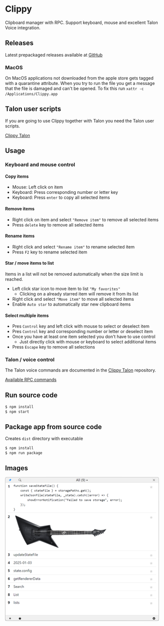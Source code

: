 # Clippy

Clipboard manager with RPC. Support keyboard, mouse and excellent Talon Voice integration.

## Releases

Latest prepackaged releases available at [GitHub](https://github.com/AndreasArvidsson/clippy/releases)

### MacOS

On MacOS applications not downloaded from the apple store gets tagged with a quarantine attribute. When you try to run the file you get a message that the file is damaged and can't be opened. To fix this run `xattr -c /Applications/Clippy.app`

## Talon user scripts

If you are going to use Clippy together with Talon you need the Talon user scripts.

[Clippy Talon](https://github.com/AndreasArvidsson/clippy-talon)

## Usage

### Keyboard and mouse control

#### Copy items

-   Mouse: Left click on item
-   Keyboard: Press corresponding number or letter key
-   Keyboard: Press `enter` to copy all selected items

#### Remove items

-   Right click on item and select `"Remove item"` to remove all selected items
-   Press `delete` key to remove all selected items

#### Rename items

-   Right click and select `"Rename item"` to rename selected item
-   Press `F2` key to rename selected item

#### Star / move items to list

Items in a list will not be removed automatically when the size limit is reached.

-   Left click star icon to move item to list `"My favorites"`
    -   Clicking on a already starred item will remove it from its list
-   Right click and select `"Move item"` to move all selected items
-   Enable `Auto star` to automatically star new clipboard items

#### Select multiple items

-   Pres `Control` key and left click with mouse to select or deselect item
-   Pres `Control` key and corresponding number or letter or deselect item
-   Once you have at least one item selected you don't have to use control
    -   Just directly click with mouse or keyboard to select additional items
-   Press `Escape` key to remove all selections

### Talon / voice control

The Talon voice commands are documented in the [Clippy Talon](https://github.com/AndreasArvidsson/clippy-talon) repository.

[Available RPC commands](./src/types/Command.ts)

## Run source code

```
$ npm install
$ npm start
```

## Package app from source code

Creates `dist` directory with executable

```
$ npm install
$ npm run package
```

## Images

![Clippy](./images/clippy.png)
